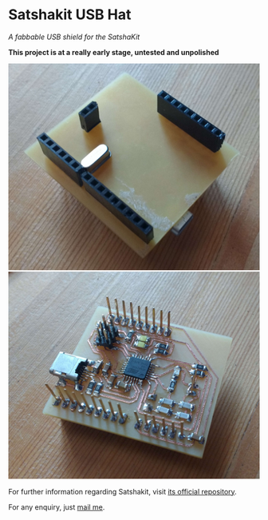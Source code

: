 # Satshakit USB Hat
*A fabbable USB shield for the SatshaKit*

**This project is at a really early stage, untested and unpolished**

<img src="Media/Satshakit USB Hat - CNC bottom.jpg" alt="pic">
<img src="Media/Satshakit USB Hat - CNC top.jpg" alt="pic">

For further information regarding Satshakit, visit [its official repository](https://github.com/satshakit/satshakit).

For any enquiry, just [mail me](mailto:antonio_garosi@yahoo.it).
